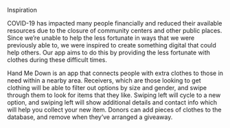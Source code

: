 Inspiration

COVID-19 has impacted many people financially and reduced their available resources due to the closure of community centers and other public places. Since we’re unable to help the less fortunate in ways that we were previously able to, we were inspired to create something digital that could help others. Our app aims to do this by providing the less fortunate with clothes during these difficult times.

Hand Me Down is an app that connects people with extra clothes to those in need within a nearby area. Receivers, which are those looking to get clothing will be able to filter out options by size and gender, and swipe through them to look for items that they like. Swiping left will cycle to a new option, and swiping left will show additional details and contact info which will help you collect your new item. Donors can add pieces of clothes to the database, and remove when they’ve arranged a giveaway.
